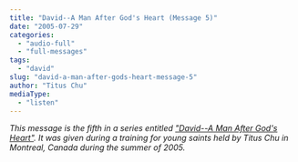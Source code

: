 ```yaml
---
title: "David--A Man After God's Heart (Message 5)"
date: "2005-07-29"
categories: 
  - "audio-full"
  - "full-messages"
tags: 
  - "david"
slug: "david-a-man-after-gods-heart-message-5"
author: "Titus Chu"
mediaType: 
  - "listen"
---
```


_This message is the fifth in a series entitled ["David--A Man After God's Heart"](https://www.asweetsavor.org/conference-david). It was given during a training for young saints held by Titus Chu in Montreal, Canada during the summer of 2005._

